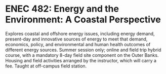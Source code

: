 # ENEC 482: Energy and the Environment: A Coastal Perspective

Explores coastal and offshore energy issues, including energy demand, present-day and innovative sources of energy to meet that demand, economics, policy, and environmental and human health outcomes of different energy sources. Summer session only; online and field trip hybrid course, with a mandatory 8-day field site component on the Outer Banks. Housing and field activities arranged by the instructor, which will carry a fee. Taught at off-campus field station.